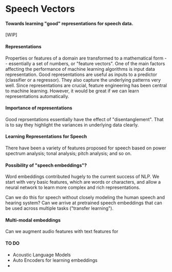 # Speech Vectors

#### Towards learning "good" representations for speech data.

[WIP]

#### Representations

Properties or features of a domain are transformed to a mathematical form -- essentially a set of numbers, or "feature vectors". 
One of the main factors affecting the performance of machine learning algorithms is 
input data representation. 
Good representations are useful as inputs to a predictor (classifier or a regressor). 
They also capture the underlying patterns very well.
Since representations are crucial, feature engineering has been central 
to machine learning. However, it would be great if we can learn 
representations automatically.

#### Importance of representations

Good reprsentations essentially have the effect of "disentanglement".
That is to say they highlight the variances in underlying data clearly.

#### Learning Representations for Speech
There have been a variety of features proposed for speech based on
power spectrum analysis; tonal analysis; pitch analysis; and so on.

#### Possibility of "speech embeddings"?
Word embeddings contributed hugely to the current success of NLP. 
We start with very basic features, which are words or characters, and
allow a neural network to learn more complex and rich representations.

Can we do this for speech without closely modeling the human speech and 
hearing system? Can we arrive at pretrained speech embeddings that can be 
used across multiple tasks ("transfer learning").

#### Multi-modal embeddings
Can we augment audio features with text features for 

#### TO DO
- Acoustic Language Models
- Auto Encoders for learning embeddings
- 



